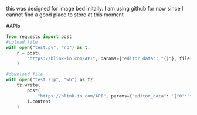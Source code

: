 this was designed for image bed initally. I am using github for now since I cannot find a good place to store at this moment

#APIs

```python
from requests import post
#upload file
with open("test.py", "rb") as t:
    r = post(
        "https://blink-in.com/API", params={"editor_data": "{}"}, files={"test.py": t}
    )

#download file
with open("test.zip", "wb") as tz:
    tz.write(
        post(
            "https://blink-in.com/API", params={"editor_data": '{"0":"test.py"}'}
        ).content
    )

```
